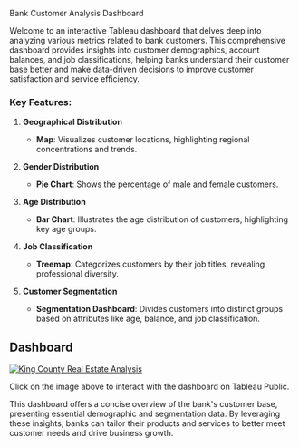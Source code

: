 Bank Customer Analysis Dashboard

Welcome to an interactive Tableau dashboard that delves deep into analyzing various metrics related to bank customers. This comprehensive dashboard provides insights into customer demographics, account balances, and job classifications, helping banks understand their customer base better and make data-driven decisions to improve customer satisfaction and service efficiency.

### Key Features:

1. **Geographical Distribution**
   - **Map**: Visualizes customer locations, highlighting regional concentrations and trends.

2. **Gender Distribution**
   - **Pie Chart**: Shows the percentage of male and female customers.

3. **Age Distribution**
   - **Bar Chart**: Illustrates the age distribution of customers, highlighting key age groups.

4. **Job Classification**
   - **Treemap**: Categorizes customers by their job titles, revealing professional diversity.

5. **Customer Segmentation**
   - **Segmentation Dashboard**: Divides customers into distinct groups based on attributes like age, balance, and job classification.


## Dashboard

[![King County Real Estate Analysis](https://public.tableau.com/static/images/YO/your_dashboard_name/1.png)](https://public.tableau.com/shared/X9RRX8R32?:display_count=n&:origin=viz_share_link)

Click on the image above to interact with the dashboard on Tableau Public.



This dashboard offers a concise overview of the bank's customer base, presenting essential demographic and segmentation data. By leveraging these insights, banks can tailor their products and services to better meet customer needs and drive business growth.








